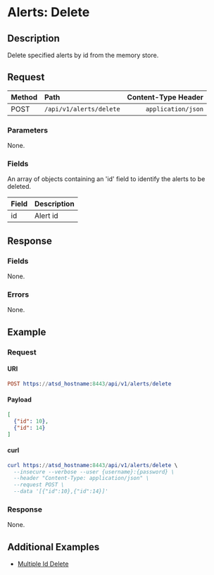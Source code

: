 # Alerts: Delete

## Description

Delete specified alerts by id from the memory store.

## Request

| **Method** | **Path** | **Content-Type Header**|
|:---|:---|---:|
| POST | `/api/v1/alerts/delete` | `application/json` |

### Parameters

None.

### Fields

An array of objects containing an 'id' field to identify the alerts to be deleted.

|**Field**|**Description**|
|:---|:---|
|id|Alert id|

## Response

### Fields

None.

### Errors

None.

## Example

### Request

#### URI

```elm
POST https://atsd_hostname:8443/api/v1/alerts/delete
```

#### Payload

```json
[
  {"id": 10},
  {"id": 14}
]
```

#### curl

```elm
curl https://atsd_hostname:8443/api/v1/alerts/delete \
  --insecure --verbose --user {username}:{password} \
  --header "Content-Type: application/json" \
  --request POST \
  --data '[{"id":10},{"id":14}]'
```

### Response

None.

## Additional Examples
* [Multiple Id Delete](examples/delete/alerts-delete-multiple-id.md)



